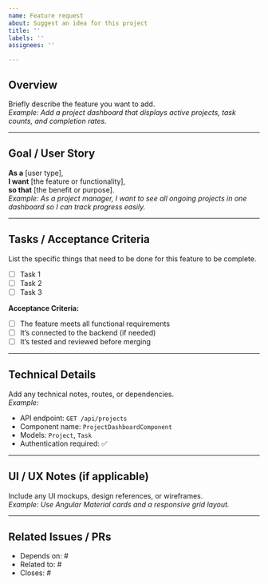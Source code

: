```yaml
---
name: Feature request
about: Suggest an idea for this project
title: ''
labels: ''
assignees: ''

---
```


## Overview
Briefly describe the feature you want to add.  
_Example: Add a project dashboard that displays active projects, task counts, and completion rates._

---

## Goal / User Story
**As a** [user type],  
**I want** [the feature or functionality],  
**so that** [the benefit or purpose].  
_Example: As a project manager, I want to see all ongoing projects in one dashboard so I can track progress easily._

---

## Tasks / Acceptance Criteria
List the specific things that need to be done for this feature to be complete.  
- [ ] Task 1  
- [ ] Task 2  
- [ ] Task 3  

**Acceptance Criteria:**
- [ ] The feature meets all functional requirements  
- [ ] It’s connected to the backend (if needed)  
- [ ] It’s tested and reviewed before merging  

---

## Technical Details
Add any technical notes, routes, or dependencies.  
_Example:_  
- API endpoint: `GET /api/projects`  
- Component name: `ProjectDashboardComponent`  
- Models: `Project`, `Task`  
- Authentication required: ✅

---

## UI / UX Notes (if applicable)
Include any UI mockups, design references, or wireframes.  
_Example: Use Angular Material cards and a responsive grid layout._

---

## Related Issues / PRs
- Depends on: #<issue-number>
- Related to: #<issue-number>
- Closes: #<issue-number>
